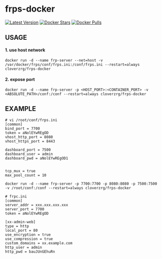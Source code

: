 # frps-docker
<a href="https://hub.docker.com/r/cloverzrg/frps-docker/tags?page=1&ordering=last_updated"><img src="https://img.shields.io/github/v/tag/cloverzrg/frps-docker?label=version&style=flat-square" alt="Latest Version"></a>
  <a href="https://hub.docker.com/r/cloverzrg/frps-docker/"><img src="https://img.shields.io/docker/stars/cloverzrg/frps-docker.svg?style=flat-square&logo=docker" alt="Docker Stars"></a>
  <a href="https://hub.docker.com/r/cloverzrg/frps-docker/"><img src="https://img.shields.io/docker/pulls/cloverzrg/frps-docker.svg?style=flat-square&logo=docker" alt="Docker Pulls"></a>

## USAGE
#### 1. use host network
`docker run -d --name frp-server --net=host -v /var/docker/frps/conf/frps.ini:/conf/frps.ini --restart=always cloverzrg/frps-docker`

#### 2. expose port
`docker run -d --name frp-server -p <HOST_PORT>:<CONTAINER_PORT> -v <ABSOLUTE_PATH>/conf:/conf --restart=always cloverzrg/frps-docker`

## EXAMPLE
```
# vi /root/conf/frps.ini
[common]
bind_port = 7700
token = aNolEYwREgOD
vhost_http_port = 8080
vhost_https_port = 8443

dashboard_port = 7500
dashboard_user = admin
dashboard_pwd = aNolEYwREgOD1


tcp_mux = true
max_pool_count = 10
```

```
docker run -d --name frp-server -p 7700:7700 -p 8080:8080 -p 7500:7500 -v /root/conf:/conf --restart=always cloverzrg/frps-docker
```

```
# frpc.ini
[common]
server_addr = xxx.xxx.xxx.xxx
server_port = 7700
token = aNolEYwREgOD

[xx-admin-web]
type = http
local_port = 80
use_encryption = true
use_compression = true
custom_domains = xx.example.com
http_user = admin
http_pwd = bauJUnGEhuRn
```
